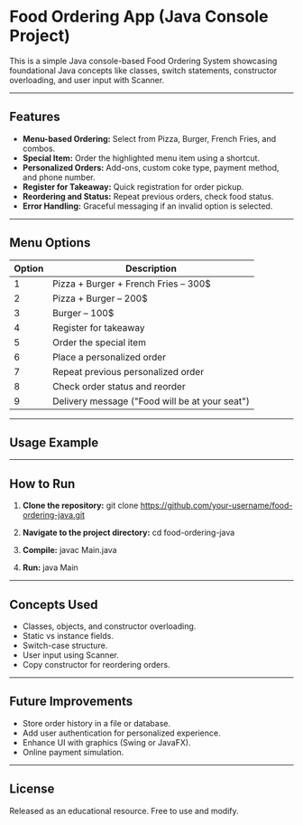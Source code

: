 # Food Ordering App (Java Console Project)

This is a simple Java console-based Food Ordering System showcasing foundational Java concepts like classes, switch statements, constructor overloading, and user input with Scanner.

---

## Features

- **Menu-based Ordering:** Select from Pizza, Burger, French Fries, and combos.
- **Special Item:** Order the highlighted menu item using a shortcut.
- **Personalized Orders:** Add-ons, custom coke type, payment method, and phone number.
- **Register for Takeaway:** Quick registration for order pickup.
- **Reordering and Status:** Repeat previous orders, check food status.
- **Error Handling:** Graceful messaging if an invalid option is selected.

---

## Menu Options

| Option | Description                                                       |
|--------|-------------------------------------------------------------------|
| 1      | Pizza + Burger + French Fries – 300$                              |
| 2      | Pizza + Burger – 200$                                             |
| 3      | Burger – 100$                                                     |
| 4      | Register for takeaway                                             |
| 5      | Order the special item                                            |
| 6      | Place a personalized order                                        |
| 7      | Repeat previous personalized order                                |
| 8      | Check order status and reorder                                    |
| 9      | Delivery message ("Food will be at your seat")                    |

---

## Usage Example

---

## How to Run

1. **Clone the repository:**
git clone https://github.com/your-username/food-ordering-java.git

2. **Navigate to the project directory:**
cd food-ordering-java

3. **Compile:**
javac Main.java

4. **Run:**
java Main

---

## Concepts Used

- Classes, objects, and constructor overloading.
- Static vs instance fields.
- Switch-case structure.
- User input using Scanner.
- Copy constructor for reordering orders.

---

## Future Improvements

- Store order history in a file or database.
- Add user authentication for personalized experience.
- Enhance UI with graphics (Swing or JavaFX).
- Online payment simulation.

---

## License

Released as an educational resource. Free to use and modify.

